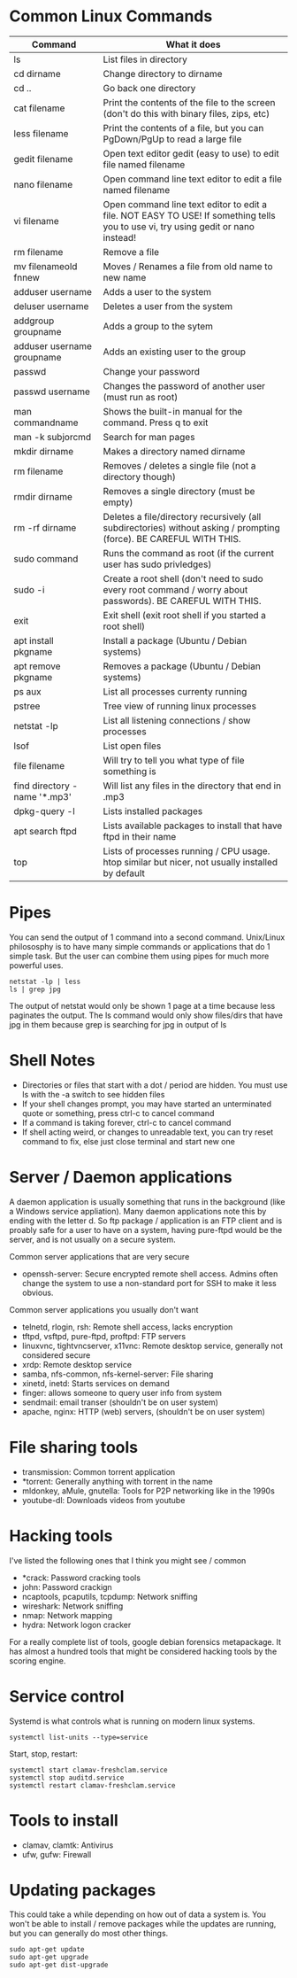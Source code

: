 # Common Linux Commands

| Command                      | What it does
|------------------------------|-------------
| ls                           | List files in directory
| cd dirname                   | Change directory to dirname
| cd ..                        | Go back one directory
| cat filename                 | Print the contents of the file to the screen (don't do this with binary files, zips, etc)
| less filename                | Print the contents of a file, but you can PgDown/PgUp to read a large file
| gedit filename               | Open text editor gedit (easy to use) to edit file named filename
| nano filename                | Open command line text editor to edit a file named filename
| vi filename                  | Open command line text editor to edit a file. NOT EASY TO USE! If something tells you to use vi, try using gedit or nano instead!
| rm filename                  | Remove a file
| mv filenameold fnnew         | Moves / Renames a file from old name to new name
| adduser username             | Adds a user to the system
| deluser username             | Deletes a user from the system
| addgroup groupname           | Adds a group to the sytem
| adduser username groupname   | Adds an existing user to the group
| passwd                       | Change your password
| passwd username              | Changes the password of another user (must run as root)
| man commandname              | Shows the built-in manual for the command.  Press q to exit
| man -k subjorcmd             | Search for man pages
| mkdir dirname                | Makes a directory named dirname
| rm filename                  | Removes / deletes a single file (not a directory though)
| rmdir dirname                | Removes a single directory (must be empty)
| rm -rf dirname               | Deletes a file/directory recursively (all subdirectories) without asking / prompting (force). BE CAREFUL WITH THIS.
| sudo command                 | Runs the command as root (if the current user has sudo privledges)
| sudo -i                      | Create a root shell (don't need to sudo every root command / worry about passwords).  BE CAREFUL WITH THIS.
| exit                         | Exit shell (exit root shell if you started a root shell)
| apt install pkgname          | Install a package (Ubuntu / Debian systems)
| apt remove pkgname           | Removes a package (Ubuntu / Debian systems)
| ps aux                       | List all processes currenty running
| pstree                       | Tree view of running linux processes
| netstat -lp                  | List all listening connections / show processes
| lsof                         | List open files
| file filename                | Will try to tell you what type of file something is
| find directory -name '*.mp3' | Will list any files in the directory that end in .mp3
| dpkg-query -l                | Lists installed packages
| apt search ftpd              | Lists available packages to install that have ftpd in their name
| top                          | Lists of processes running / CPU usage.  htop similar but nicer, not usually installed by default

# Pipes

You can send the output of 1 command into a second command.  Unix/Linux philososphy is to have many simple commands
or applications that do 1 simple task. But the user can combine them using pipes for much more powerful uses.

```
netstat -lp | less
ls | grep jpg
```

The output of netstat would only be shown 1 page at a time because less paginates the output.
The ls command would only show files/dirs that have jpg in them because grep is searching for jpg in output of ls

# Shell Notes

* Directories or files that start with a dot / period are hidden.  You must use ls with the -a switch to see hidden files
* If your shell changes prompt, you may have started an unterminated quote or something, press ctrl-c to cancel command
* If a command is taking forever, ctrl-c to cancel command
* If shell acting weird, or changes to unreadable text, you can try reset command to fix, else just close terminal and start new one

# Server / Daemon applications

A daemon application is usually something that runs in the background (like a Windows service appliation).  Many daemon
applications note this by ending with the letter d.  So ftp package / application is an FTP client and is proably safe
for a user to have on a system, having pure-ftpd would be the server, and is not usually on a secure system.

Common server applications that are very secure

* openssh-server: Secure encrypted remote shell access.  Admins often change the system to use a non-standard port for SSH to make it less obvious.

Common server applications you usually don't want

* telnetd, rlogin, rsh: Remote shell access, lacks encryption
* tftpd, vsftpd, pure-ftpd, proftpd: FTP servers
* linuxvnc, tightvncserver, x11vnc: Remote desktop service, generally not considered secure
* xrdp: Remote desktop service
* samba, nfs-common, nfs-kernel-server: File sharing
* xinetd, inetd: Starts services on demand
* finger: allows someone to query user info from system
* sendmail: email transer (shouldn't be on user system)
* apache, nginx: HTTP (web) servers, (shouldn't be on user system)

# File sharing tools

* transmission: Common torrent application
* *torrent: Generally anything with torrent in the name
* mldonkey, aMule, gnutella: Tools for P2P networking like in the 1990s
* youtube-dl: Downloads videos from youtube

# Hacking tools

I've listed the following ones that I think you might see / common

* *crack: Password cracking tools
* john: Password crackign
* ncaptools, pcaputils, tcpdump: Network sniffing
* wireshark: Network sniffing
* nmap: Network mapping
* hydra: Network logon cracker

For a really complete list of tools, google debian forensics metapackage.  It has almost a hundred tools that might be
considered hacking tools by the scoring engine.

# Service control

Systemd is what controls what is running on modern linux systems.  

```
systemctl list-units --type=service
```

Start, stop, restart:
```
systemctl start clamav-freshclam.service
systemctl stop auditd.service
systemctl restart clamav-freshclam.service
```

# Tools to install

* clamav, clamtk: Antivirus
* ufw, gufw: Firewall

# Updating packages

This could take a while depending on how out of data a system is.  You won't be able to install / remove packages
while the updates are running, but you can generally do most other things.

```
sudo apt-get update
sudo apt-get upgrade
sudo apt-get dist-upgrade
```

